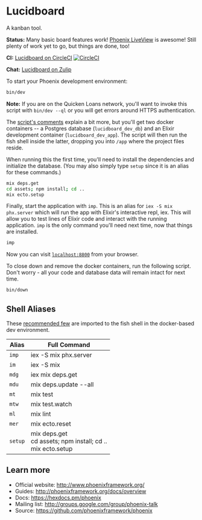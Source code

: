 # Lucidboard

A kanban tool.

**Status:** Many basic board features work! [Phoenix
LiveView](https://dockyard.com/blog/2018/12/12/phoenix-liveview-interactive-real-time-apps-no-need-to-write-javascript)
is awesome! Still plenty of work yet to go, but things are done, too!

**CI:** [Lucidboard on CircleCI](https://circleci.com/gh/djthread/lucidboard) [![CircleCI](https://circleci.com/gh/djthread/lucidboard.svg?style=svg)](https://circleci.com/gh/djthread/lucidboard)

**Chat:** [Lucidboard on
Zulip](https://z.impulsedetroit.net/#narrow/stream/16-lucidboard)

To start your Phoenix development environment:

```bash
bin/dev
```

**Note:** If you are on the Quicken Loans network, you'll want to invoke this
script with `bin/dev --ql` or you will get errors around HTTPS authentication.

The [script's comments](bin/dev) explain a bit more, but you'll get two
docker containers -- a Postgres database (`lucidboard_dev_db`) and an Elixir
development container (`lucidboard_dev_app`). The script will then run the
fish shell inside the latter, dropping you into `/app` where the project
files reside.

When running this the first time, you'll need to install the dependencies and
initialize the database. (You may also simply type `setup` since it is an alias
for these commands.)

```bash
mix deps.get
cd assets; npm install; cd ..
mix ecto.setup
```

Finally, start the application with `imp`. This is an alias for `iex -S mix
phx.server` which will run the app with Elixir's interactive repl, iex. This
will allow you to test lines of Elixir code and interact with the running
application. `imp` is the only command you'll need next time, now that things
are installed.

```bash
imp
```

Now you can visit [`localhost:8800`](http://localhost:8800) from your browser.

To close down and remove the docker containers, run the following script.
Don't worry - all your code and database data will remain intact for next
time.

```bash
bin/down
```

## Shell Aliases

These [recommended few](assets/docker/dev/config.fish) are imported to the
fish shell in the docker-based dev environment.

| Alias   | Full Command          |
| ------- | --------------------- |
| `imp`   | iex -S mix phx.server |
| `im`    | iex -S mix            |
| `mdg`   | iex mix deps.get      |
| `mdu`   | mix deps.update --all |
| `mt`    | mix test              |
| `mtw`   | mix test.watch        |
| `ml`    | mix lint              |
| `mer`   | mix ecto.reset        |
| `setup` | mix deps.get<br>cd assets; npm install; cd ..<br> mix ecto.setup | 

## Learn more

  * Official website: http://www.phoenixframework.org/
  * Guides: http://phoenixframework.org/docs/overview
  * Docs: https://hexdocs.pm/phoenix
  * Mailing list: http://groups.google.com/group/phoenix-talk
  * Source: https://github.com/phoenixframework/phoenix
